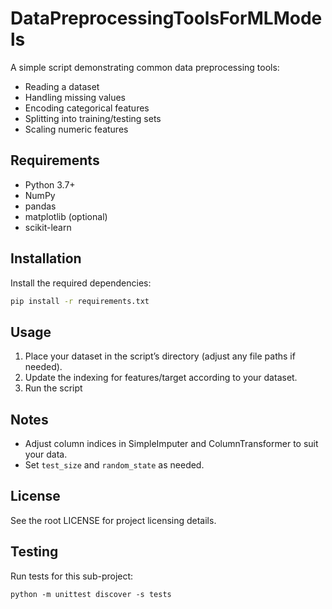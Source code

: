 # DataPreprocessingToolsForMLModels
A simple script demonstrating common data preprocessing tools:
- Reading a dataset
- Handling missing values
- Encoding categorical features
- Splitting into training/testing sets
- Scaling numeric features

## Requirements
- Python 3.7+
- NumPy
- pandas
- matplotlib (optional)
- scikit-learn

## Installation

Install the required dependencies:
```bash
pip install -r requirements.txt
```

## Usage
1. Place your dataset in the script’s directory (adjust any file paths if needed).
2. Update the indexing for features/target according to your dataset.
3. Run the script

## Notes
- Adjust column indices in SimpleImputer and ColumnTransformer to suit your data.
- Set `test_size` and `random_state` as needed.

## License
See the root LICENSE for project licensing details.

## Testing
Run tests for this sub-project:
```
python -m unittest discover -s tests
```
